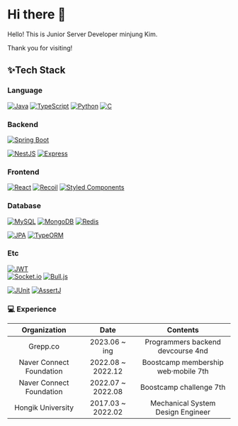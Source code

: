 # Hi there 👋

Hello! This is Junior Server Developer minjung Kim.

Thank you for visiting!

## ✨Tech Stack

### Language
[![Java](https://img.shields.io/badge/Java-007396?style=for-the-badge&logo=java&logoColor=white)](https://www.java.com)
[![TypeScript](https://img.shields.io/badge/TypeScript-3178C6?style=for-the-badge&logo=typescript&logoColor=white)](https://www.typescriptlang.org)
[![Python](https://img.shields.io/badge/Python-3776AB?style=for-the-badge&logo=python&logoColor=white)](https://www.python.org)
[![C](https://img.shields.io/badge/C-00599C?style=for-the-badge&logo=c&logoColor=white)](https://en.wikipedia.org/wiki/C_(programming_language))

### Backend
[![Spring Boot](https://img.shields.io/badge/Spring_Boot-6DB33F?style=for-the-badge&logo=spring-boot&logoColor=white)](https://spring.io/projects/spring-boot) 

[![NestJS](https://img.shields.io/badge/NestJS-E0234E?style=for-the-badge&logo=nestjs&logoColor=white)](https://nestjs.com)
[![Express](https://img.shields.io/badge/Express-000000?style=for-the-badge&logo=express&logoColor=white)](https://expressjs.com)

### Frontend
[![React](https://img.shields.io/badge/React-61DAFB?style=for-the-badge&logo=react&logoColor=white)](https://reactjs.org)
[![Recoil](https://img.shields.io/badge/Recoil-60D9FB?style=for-the-badge&logo=react&logoColor=white)](https://recoiljs.org)
[![Styled Components](https://img.shields.io/badge/Styled_Components-DB7093?style=for-the-badge&logo=styled-components&logoColor=white)](https://styled-components.com)

### Database
[![MySQL](https://img.shields.io/badge/MySQL-4479A1?style=for-the-badge&logo=mysql&logoColor=white)](https://www.mysql.com)
[![MongoDB](https://img.shields.io/badge/MongoDB-47A248?style=for-the-badge&logo=mongodb&logoColor=white)](https://www.mongodb.com)
[![Redis](https://img.shields.io/badge/Redis-DC382D?style=for-the-badge&logo=redis&logoColor=white)](https://redis.io)  

[![JPA](https://img.shields.io/badge/JPA-F7DF1E?style=for-the-badge&logo=java&logoColor=white)](https://docs.oracle.com/javaee/6/tutorial/doc/bnbpz.html)
[![TypeORM](https://img.shields.io/badge/TypeORM-FF6F5E?style=for-the-badge&logo=typeorm&logoColor=white)](https://typeorm.io)

### Etc
[![JWT](https://img.shields.io/badge/JWT-000000?style=for-the-badge&logo=json-web-tokens&logoColor=white)](https://jwt.io)  
[![Socket.io](https://img.shields.io/badge/Socket.io-010101?style=for-the-badge&logo=socket.io&logoColor=white)](https://socket.io)
[![Bull.js](https://img.shields.io/badge/Bull.js-F50057?style=for-the-badge&logo=redis&logoColor=white)](https://optimalbits.github.io/bull)  

[![JUnit](https://img.shields.io/badge/JUnit-25A162?style=for-the-badge&logo=junit5&logoColor=white)](https://junit.org)
[![AssertJ](https://img.shields.io/badge/AssertJ-880000?style=for-the-badge&logo=java&logoColor=white)](https://assertj.github.io/doc/)



### 💻 Experience
| Organization | Date | Contents |
| :----------: | :--: | :------: |
| Grepp.co | 2023.06 ~ ing | Programmers backend devcourse 4nd |
| Naver Connect Foundation | 2022.08 ~ 2022.12 | Boostcamp membership web·mobile 7th |
| Naver Connect Foundation | 2022.07 ~ 2022.08 | Boostcamp challenge 7th |
| Hongik University | 2017.03 ~ 2022.02 | Mechanical System Design Engineer |
